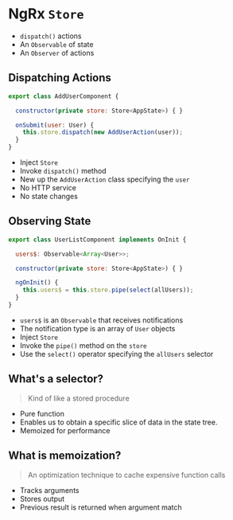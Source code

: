 # NgRx `Store`

* `dispatch()` actions
* An `Observable` of state
* An `Observer` of actions

## Dispatching Actions

```javascript
export class AddUserComponent {

  constructor(private store: Store<AppState>) { }

  onSubmit(user: User) {
    this.store.dispatch(new AddUserAction(user));
  }
}
```

* Inject `Store`
* Invoke `dispatch()` method
* New up the `AddUserAction` class specifying the `user`
* No HTTP service
* No state changes

## Observing State

```javascript
export class UserListComponent implements OnInit {

  users$: Observable<Array<User>>;

  constructor(private store: Store<AppState>) { }

  ngOnInit() {
    this.users$ = this.store.pipe(select(allUsers));
  }
}
```

* `users$` is an `Observable` that receives notifications
* The notification type is an array of `User` objects
* Inject `Store`
* Invoke the `pipe()` method on the `store`
* Use the `select()` operator specifying the `allUsers` selector

## What's a selector?

> Kind of like a stored procedure

* Pure function
* Enables us to obtain a specific slice of data in the state tree.
* Memoized for performance

## What is memoization?

> An optimization technique to cache expensive function calls

* Tracks arguments
* Stores output
* Previous result is returned when argument match
